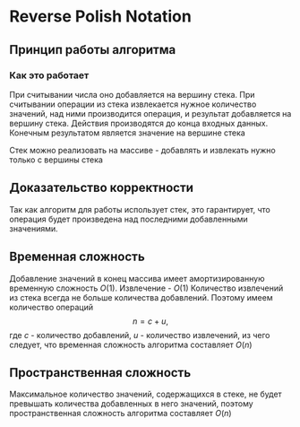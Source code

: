 # Reverse Polish Notation

## Принцип работы алгоритма

### Как это работает

При считывании числа оно добавляется на вершину стека. При считывании операции из стека извлекается нужное количество значений, над ними производится операция, и результат добавляется на вершину стека. Действия производятся до конца входных данных.
Конечным результатом является значение на вершине стека

Стек можно реализовать на массиве - добавлять и извлекать нужно  только с вершины стека

## Доказательство корректности

Так как алгоритм для работы использует стек, это гарантирует, что операция будет произведена над последними добавленными значениями.

## Временная сложность

Добавление значений в конец массива имеет амортизированную временную сложность $O(1)$. Извлечение - $O(1)$
Количество извлечений из стека всегда не больше количества добавлений. Поэтому имеем количество операций
$$
n = c + u,
$$
где $c$ - количество добавлений, $u$ - количество извлечений, из чего следует, что временная сложность алгоритма составляет $O(n)$
## Пространственная сложность

Максимальное количество значений, содержащихся в стеке, не будет превышать количества добавленных в него значений, поэтому пространственная сложность алгоритма составляет $O(n)$
